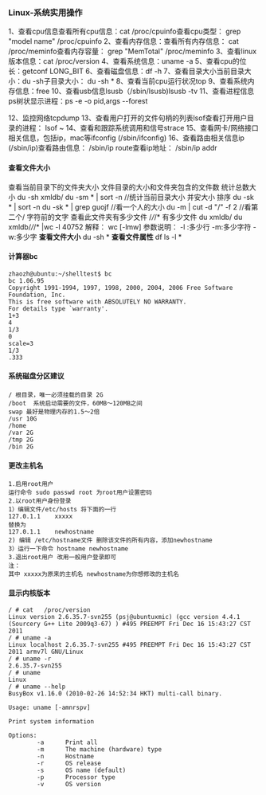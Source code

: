 ### Linux-系统实用操作

1、查看cpu信息查看所有cpu信息：cat /proc/cpuinfo查看cpu类型： grep "model name" /proc/cpuinfo
2、查看内存信息：查看所有内存信息： cat /proc/meminfo查看内存容量： grep "MemTotal" /proc/meminfo
3、查看linux版本信息：cat /proc/version
4、查看系统信息：uname -a
5、查看cpu的位长：getconf LONG_BIT
6、查看磁盘信息：df -h
7、查看目录大小当前目录大小：du -sh子目录大小： du -sh *
8、查看当前cpu运行状况top
9、查看系统内存信息：free
10、查看usb信息lsusb（/sbin/lsusb)lsusb -tv
11、查看进程信息ps树状显示进程：ps -e -o pid,args --forest

12、监控网络tcpdump
13、查看用户打开的文件句柄的列表lsof查看打开用户目录的进程： lsof ~
14、查看和跟踪系统调用和信号strace
15、查看网卡/网络接口相关信息，包括ip，mac等ifconfig (/sbin/ifconfig)
16、查看路由相关信息ip (/sbin/ip)查看路由信息： /sbin/ip route查看ip地址： /sbin/ip addr



#### 查看文件大小

查看当前目录下的文件夹大小
文件目录的大小和文件夹包含的文件数
	    统计总数大小
	    du -sh xmldb/
	    du -sm * | sort -n //统计当前目录大小 并安大小 排序
	    du -sk * | sort -n
	    du -sk * | grep guojf //看一个人的大小
	    du -m | cut -d "/" -f 2 //看第二个/ 字符前的文字
	    查看此文件夹有多少文件 /*/*/* 有多少文件
	    du xmldb/
	    du xmldb/*/*/* |wc -l
	    40752
	    解释：
	    wc [-lmw]
	    参数说明：
	    -l :多少行
	    -m:多少字符
	    -w:多少字
	**查看文件大小**
	du -sh *
	**查看文件属性**
	df
	ls -l *



#### 计算器bc

```
zhaozh@ubuntu:~/shelltest$ bc
bc 1.06.95
Copyright 1991-1994, 1997, 1998, 2000, 2004, 2006 Free Software Foundation, Inc.
This is free software with ABSOLUTELY NO WARRANTY.
For details type `warranty'.
1+3
4
1/3
0
scale=3
1/3
.333
```



#### 系统磁盘分区建议

```
/ 根目录，唯一必须挂载的目录 2G
/boot  系统启动需要的文件，60MB～120MB之间
swap 最好是物理内存的1.5～2倍 
/usr 10G
/home
/var 2G
/tmp 2G
/bin 2G
```



#### 更改主机名

```
1.启用root用户
运行命令 sudo passwd root 为root用户设置密码
2.以root用户身份登录
1）编辑文件/etc/hosts 将下面的一行
127.0.1.1    xxxxx
替换为
127.0.1.1    newhostname
2) 编辑 /etc/hostname文件 删除该文件的所有内容，添加newhostname
3）运行一下命令 hostname newhostname
3.退出root用户 改用一般用户登录即可
注：
其中 xxxxx为原来的主机名 newhostname为你想修改的主机名
```



#### 显示内核版本

```
/ # cat   /proc/version
Linux version 2.6.35.7-svn255 (psj@ubuntuxmic) (gcc version 4.4.1 (Sourcery G++ Lite 2009q3-67) ) #495 PREEMPT Fri Dec 16 15:43:27 CST 2011
/ # uname -a
Linux localhost 2.6.35.7-svn255 #495 PREEMPT Fri Dec 16 15:43:27 CST 2011 armv7l GNU/Linux
/ # uname -r
2.6.35.7-svn255
/ # uname
Linux
/ # uname --help
BusyBox v1.16.0 (2010-02-26 14:52:34 HKT) multi-call binary.

Usage: uname [-amnrspv]

Print system information

Options:
        -a      Print all
        -m      The machine (hardware) type
        -n      Hostname
        -r      OS release
        -s      OS name (default)
        -p      Processor type
        -v      OS version
```

